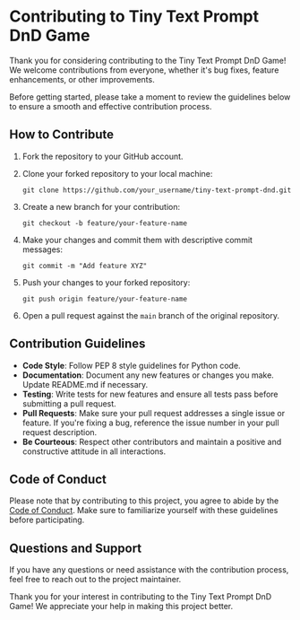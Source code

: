 # Contributing to Tiny Text Prompt DnD Game

Thank you for considering contributing to the Tiny Text Prompt DnD Game! We welcome contributions from everyone, whether
it's bug fixes, feature enhancements, or other improvements.

Before getting started, please take a moment to review the guidelines below to ensure a smooth and effective
contribution process.

## How to Contribute

1. Fork the repository to your GitHub account.
2. Clone your forked repository to your local machine:

    ```
    git clone https://github.com/your_username/tiny-text-prompt-dnd.git
    ```

3. Create a new branch for your contribution:

    ```
    git checkout -b feature/your-feature-name
    ```

4. Make your changes and commit them with descriptive commit messages:

    ```
    git commit -m "Add feature XYZ" 
    ```

5. Push your changes to your forked repository:

    ```
    git push origin feature/your-feature-name
    ```

6. Open a pull request against the `main` branch of the original repository.

## Contribution Guidelines

- **Code Style**: Follow PEP 8 style guidelines for Python code.
- **Documentation**: Document any new features or changes you make. Update README.md if necessary.
- **Testing**: Write tests for new features and ensure all tests pass before submitting a pull request.
- **Pull Requests**: Make sure your pull request addresses a single issue or feature. If you're fixing a bug, reference
  the issue number in your pull request description.
- **Be Courteous**: Respect other contributors and maintain a positive and constructive attitude in all interactions.

## Code of Conduct

Please note that by contributing to this project, you agree to abide by the [Code of Conduct](CODE_OF_CONDUCT.md). Make
sure to familiarize yourself with these guidelines before participating.

## Questions and Support

If you have any questions or need assistance with the contribution process, feel free to reach out to the project
maintainer.

Thank you for your interest in contributing to the Tiny Text Prompt DnD Game! We appreciate your help in making this
project better.